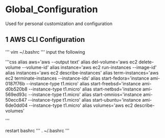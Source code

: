 # Global_Configuration
Used for personal customization and configuration 

## 1 AWS CLI Configuration

'''
vim ~/.bashrc
'''
input the following

'''css
alias aws='aws --output text'
alias del-volume='aws ec2 delete-volume --volume-id'
alias instance='aws ec2 run-instances --image-id' 
alias instances='aws ec2 describe-instances'
alias term-instances='aws ec2 terminate-instances --instance-ids' 
alias start-fedora='instance ami-0187f76b --instance-type t1.micro' 
alias start-freebsd='instance ami-d0b520b8 --instance-type t1.micro' 
alias start-netbsd='instance ami-569ed93c --instance-type t1.micro' 
alias start-omnios='instance ami-50ecc847 --instance-type t1.micro' 
alias start-ubuntu='instance ami-6de0dd04 --instance-type t1.micro' 
alias volumes='aws ec2 describe-volumes' 

'''

restart bashrc
'''
. ~/.bashrc
'''
